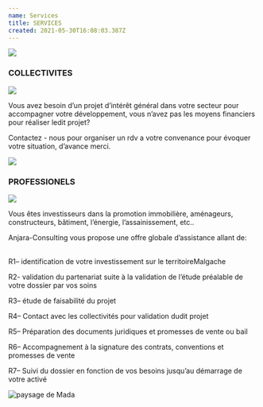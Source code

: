 ```yaml
---
name: Services
title: SERVICES
created: 2021-05-30T16:08:03.387Z
---
```


<div className="container">
<div className="card">

<div className="services-img">

![](/media/img/collectivites.jpg)

</div>

<div className="services">
<div className="card left">

### COLLECTIVITES

![](/media/img/communities4.jpg)

<div className="card-container main-body">

Vous avez besoin d’un projet d’intérêt général dans votre secteur pour accompagner votre développement, vous n’avez pas les moyens financiers pour réaliser ledit projet?

Contactez - nous pour organiser un rdv a votre convenance pour évoquer votre situation, d’avance merci.

</div>

![](/media/img/collectivites2.jpg)

</div>

<div className="card right">

### PROFESSIONELS

![](/media/img/metier3.jpg)

<div className="card-container main-body">

Vous êtes investisseurs dans la promotion immobilière, aménageurs, constructeurs, bâtiment, l’éner​gie, l’assainissement, etc..

Anjara-Consulting vous propose une offre globale d’assistance allant de:
<br /><br />

R1​– identification de votre investissement sur le territoire ​​Malgache

R2​- validation du partenariat suite à la validation de l’étude préalable de votre dossier par vos soins

R3​– étude de faisabilité du projet

R4​– Contact avec les collectivités pour validation dudit projet

R5​– Préparation des documents juridiques et promesses de vente ou bail

R6​– Accompagnement à la signature des contrats, conventions et promesses de vente

R7​– Suivi du dossier en fonction de vos besoins jusqu’au démarrage de votre activé

</div>

</div>

</div>

<div className="main-body__anjara">

![paysage de Mada](/media/img/anjara.jpg)

</div>

</div>

</div>
